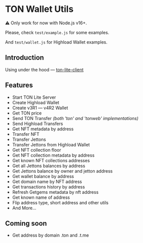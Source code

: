 # TON Wallet Utils

⚠️ Only work for now with Node.js v16+.

Please, check `test/example.js` for some examples.

And `test/wallet.js` for Highload Wallet examples.

## Introduction
Using under the hood — [ton-lite-client](https://www.npmjs.com/package/ton-lite-client)

## Features
- Start TON Lite Server
- Create Highload Wallet
- Create v3R1 — v4R2 Wallet
- Get TON price
- Send TON Transfer *(both 'ton' and 'tonweb' implementations)*
- Send Highload Transfers
- Get NFT metadata by address
- Transfer NFT
- Transfer Jettons
- Transfer Jettons from Highload Wallet
- Get NFT collection floor
- Get NFT collection metadata by address
- Get known NFT collections addresses
- Get all Jettons balances by address
- Get Jettons balance by owner and jetton address
- Get wallet balance by address
- Get domain name by NFT address
- Get transactions history by address
- Refresh Getgems metadata by nft address
- Get known name of address
- Flip address type, short address and other utils
- And More...

## Coming soon
- Get address by domain .ton and .t.me